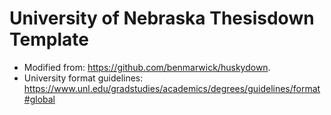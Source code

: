 # University of Nebraska Thesisdown Template

+ Modified from: https://github.com/benmarwick/huskydown.
+ University format guidelines: https://www.unl.edu/gradstudies/academics/degrees/guidelines/format#global